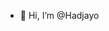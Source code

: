 - 👋 Hi, I’m @Hadjayo


<!---
Hadjayo/Hadjayo is a ✨ special ✨ repository because its `README.md` (this file) appears on your GitHub profile.
You can click the Preview link to take a look at your changes.
--->
